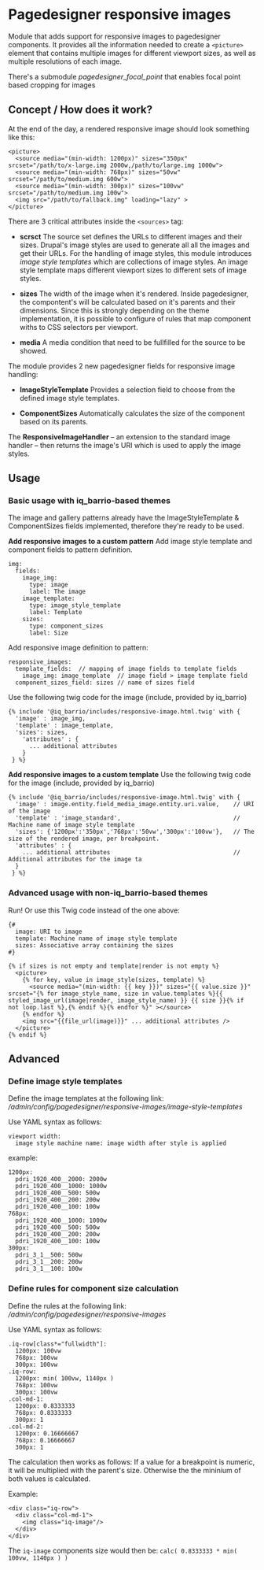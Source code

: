 
# Pagedesigner responsive images

Module that adds support for responsive images to pagedesigner components. It provides all the information needed to create a `<picture>` element that contains multiple images for different viewport sizes, as well as multiple resolutions of each image.

There's a submodule *pagedesigner_focal_point* that enables focal point based cropping for images


## Concept / How does it work?

At the end of the day, a rendered responsive image should look something like this:

    <picture>
      <source media="(min-width: 1200px)" sizes="350px" srcset="/path/to/x-large.img 2000w,/path/to/large.img 1000w">
      <source media="(min-width: 768px)" sizes="50vw" srcset="/path/to/medium.img 600w">
      <source media="(min-width: 300px)" sizes="100vw" srcset="/path/to/medium.img 100w">
      <img src="/path/to/fallback.img" loading="lazy" >
    </picture>

There are 3 critical attributes inside the `<sources>` tag:
- **scrsct**
The source set defines the URLs to different images and their sizes. Drupal's image styles are used to generate all all the images and get their URLs. For the handling of image styles, this module introduces *image style templates* which are collections of image styles. An image style template maps different viewport sizes to different sets of image styles.

- **sizes**
The width of the image when it's rendered. Inside pagedesigner, the compontent's will be calculated based on it's parents and their dimensions. Since this is strongly depending on the theme implementation, it is possible to configure of rules that map component withs to CSS selectors per viewport.

- **media**
A media condition that need to be fullfilled for the source to be showed.


The module provides 2 new pagedesigner fields for responsive image handling:
- **ImageStyleTemplate**
Provides a selection field to choose from the defined image style templates.

- **ComponentSizes**
Automatically calculates the size of the component based on its parents.

The **ResponsiveImageHandler** – an extension to the standard image handler – then returns the image's URI which is used to apply the image styles.

## Usage
### Basic usage with iq_barrio-based themes
The image and gallery patterns already have the ImageStyleTemplate & ComponentSizes fields implemented, therefore they're ready to be used.

**Add responsive images to a custom pattern**
Add image style template and component fields to pattern definition.

    img:
      fields:
        image_img:
          type: image
          label: The image
        image_template:
          type: image_style_template
          label: Template
        sizes:
          type: component_sizes
          label: Size

Add responsive image definition to pattern:

    responsive_images:
      template_fields:  // mapping of image fields to template fields
        image_img: image_template  // image field > image template field
      component_sizes_field: sizes // name of sizes field

Use the following twig code for the image (include, provided by iq_barrio)

    {% include '@iq_barrio/includes/responsive-image.html.twig' with {
      'image' : image_img,
      'template' : image_template,
      'sizes': sizes,
        'attributes' : {
          ... additional attributes
        }
     } %}


**Add responsive images to a custom template**
Use the following twig code for the image (include, provided by iq_barrio)

    {% include '@iq_barrio/includes/responsive-image.html.twig' with {
      'image' : image.entity.field_media_image.entity.uri.value,    // URI of the image
      'template' : 'image_standard',                                // Machine name of image style template
      'sizes': {'1200px':'350px','768px':'50vw','300px':'100vw'},   // The size of the rendered image, per breakpoint. 
      'attributes' : {
        ... additional attributes                                   // Additional attributes for the image ta
      }
     } %}

### Advanced usage with non-iq_barrio-based themes
Run! Or use this Twig code instead of the one above:

    {#
      image: URI to image
      template: Machine name of image style template
      sizes: Associative array containing the sizes
    #}

    {% if sizes is not empty and template|render is not empty %}
      <picture>
        {% for key, value in image_style(sizes, template) %}
          <source media="(min-width: {{ key }})" sizes="{{ value.size }}" srcset="{% for image_style_name, size in value.templates %}{{ styled_image_url(image|render, image_style_name) }} {{ size }}{% if not loop.last %},{% endif %}{% endfor %}" ></source>
        {% endfor %}
        <img src="{{file_url(image)}}" ... additional attributes />
      </picture>
    {% endif %}


## Advanced

### Define image style templates

Define the image templates at the following link:
*/admin/config/pagedesigner/responsive-images/image-style-templates*

Use YAML syntax as follows:

    viewport width:
      image style machine name: image width after style is applied
example:

    1200px:
      pdri_1920_400__2000: 2000w
      pdri_1920_400__1000: 1000w
      pdri_1920_400__500: 500w
      pdri_1920_400__200: 200w
      pdri_1920_400__100: 100w
    768px:
      pdri_1920_400__1000: 1000w
      pdri_1920_400__500: 500w
      pdri_1920_400__200: 200w
      pdri_1920_400__100: 100w
    300px:
      pdri_3_1__500: 500w
      pdri_3_1__200: 200w
      pdri_3_1__100: 100w

### Define rules for component size calculation
Define the rules at the following link:
*/admin/config/pagedesigner/responsive-images*

Use YAML syntax as follows:

    .iq-row[class*="fullwidth"]:
      1200px: 100vw
      768px: 100vw
      300px: 100vw
    .iq-row:
      1200px: min( 100vw, 1140px )
      768px: 100vw
      300px: 100vw
    .col-md-1:
      1200px: 0.8333333
      768px: 0.8333333
      300px: 1
    .col-md-2:
      1200px: 0.16666667
      768px: 0.16666667
      300px: 1

The calculation then works as follows: If a value for a breakpoint is numeric, it will be multiplied with the parent's size. Otherwise the the mininium of both values is calculated.

Example:

    <div class="iq-row">
      <div class="col-md-1">
        <img class="iq-image"/>
      </div>
    </div>

The `iq-image` components size would then be: `calc( 0.8333333 * min( 100vw, 1140px ) )`

